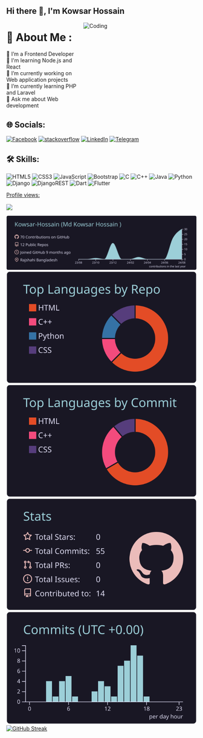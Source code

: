 
## Hi there 👋, I'm Kowsar Hossain

<img align="right" alt="Coding" height="200" width="300" src="https://www.google.com/url?sa=i&url=https%3A%2F%2Fdribbble.com%2Fshots%2F4502924-Python-developer-animation&psig=AOvVaw1cjg6jLrT2Xp3L6ZDkcPqd&ust=1724865307280000&source=images&cd=vfe&opi=89978449&ved=0CBMQjRxqFwoTCLi08pnWlYgDFQAAAAAdAAAAABAJ">

# 🚀 About Me :
🤝 I’m a Frontend Developer<br>🧠 I'm learning Node.js and React<br>🔭 I’m currently working on Web application projects<br>🌱 I’m currently learning PHP and Laravel<br>💬 Ask me about Web development

## 🌐 Socials:
[![Facebook](https://img.shields.io/badge/Facebook-%231877F2.svg?logo=Facebook&logoColor=white)](https://www.facebook.com/profile.php?id=100063684969448) [![stackoverflow](https://img.shields.io/badge/stackoverflow-%23E4405F.svg?logo=stackoverflow&logoColor=white)](https://stackoverflow.com/users/21478943/md-kowsar-hossain) [![LinkedIn](https://img.shields.io/badge/LinkedIn-%230077B5.svg?logo=linkedin&logoColor=white)](https://www.linkedin.com/in/md-kowsar-hossain-476bb4266/) [![Telegram](https://img.shields.io/badge/Telegram-%231877F2.svg?logo=Telegram&logoColor=white)](https://web.telegram.org/a/)

## 🛠 Skills:
![HTML5](https://img.shields.io/badge/html5-%23E34F26.svg?style=flat&logo=html5&logoColor=white)  ![CSS3](https://img.shields.io/badge/css3-%231572B6.svg?style=flat&logo=css3&logoColor=white) ![JavaScript](https://img.shields.io/badge/javascript-%23323330.svg?style=flat&logo=javascript&logoColor=%23F7DF1E) ![Bootstrap](https://img.shields.io/badge/bootstrap-%23563D7C.svg?style=flat&logo=bootstrap&logoColor=white) ![C](https://img.shields.io/badge/c-%2300599C.svg?style=flat&logo=blank&logoColor=white) ![C++](https://img.shields.io/badge/c++-%2300599C.svg?style=flat&logo=c%2B%2B&logoColor=white) ![Java](https://img.shields.io/badge/java-%23ED8B00.svg?style=flat&logo=java&logoColor=white) ![Python](https://img.shields.io/badge/python-3670A0?style=flat&logo=python&logoColor=ffdd54)  ![Django](https://img.shields.io/badge/django-%23092E20.svg?style=flat&logo=django&logoColor=white) ![DjangoREST](https://img.shields.io/badge/DJANGO-REST-ff1709?style=flat&logo=django&logoColor=white&color=ff1709&labelColor=gray) ![Dart](https://img.shields.io/badge/dart-%230175C2.svg?style=flat&logo=dart&logoColor=white) ![Flutter](https://img.shields.io/badge/Flutter-%2302569B.svg?style=flat&logo=Flutter&logoColor=white)

<!--  Profile Views -->
[Profile views: ](https://gpvc.arturio.dev/Kowsar-Hossain)

<img align="center" src="https://profile-counter.glitch.me/{Kowsar-Hossain}/count.svg" /> 


[![](https://raw.githubusercontent.com/Kowsar-Hossain/Kowsar-Hossain/master/profile-summary-card-output/rose_pine/0-profile-details.svg)](https://github.com/vn7n24fzkq/github-profile-summary-cards)
[![](https://raw.githubusercontent.com/Kowsar-Hossain/Kowsar-Hossain/master/profile-summary-card-output/rose_pine/1-repos-per-language.svg)](https://github.com/vn7n24fzkq/github-profile-summary-cards) [![](https://raw.githubusercontent.com/Kowsar-Hossain/Kowsar-Hossain/master/profile-summary-card-output/rose_pine/2-most-commit-language.svg)](https://github.com/vn7n24fzkq/github-profile-summary-cards)
[![](https://raw.githubusercontent.com/Kowsar-Hossain/Kowsar-Hossain/master/profile-summary-card-output/rose_pine/3-stats.svg)](https://github.com/vn7n24fzkq/github-profile-summary-cards) [![](https://raw.githubusercontent.com/Kowsar-Hossain/Kowsar-Hossain/master/profile-summary-card-output/rose_pine/4-productive-time.svg)](https://github.com/vn7n24fzkq/github-profile-summary-cards)
[![GitHub Streak](https://github-readme-streak-stats.herokuapp.com?user=Kowsar-Hossain
)](https://git.io/streak-stats)<br>




